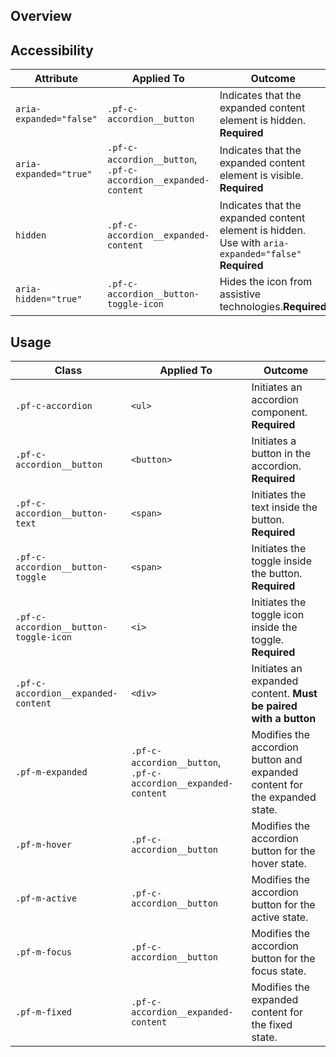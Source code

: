 ## Overview


## Accessibility

| Attribute | Applied To | Outcome |
| -- | -- | -- |
| `aria-expanded="false"` | `.pf-c-accordion__button` | Indicates that the expanded content element is hidden. **Required**|
| `aria-expanded="true"` | `.pf-c-accordion__button`, `.pf-c-accordion__expanded-content` | Indicates that the expanded content element is visible. **Required**|
| `hidden` | `.pf-c-accordion__expanded-content` | Indicates that the expanded content element is hidden. Use with `aria-expanded="false"` **Required** |
| `aria-hidden="true"` | `.pf-c-accordion__button-toggle-icon` | Hides the icon from assistive technologies.**Required** |


## Usage

| Class | Applied To | Outcome |
| -- | -- | -- |
| `.pf-c-accordion` | `<ul>` | Initiates an accordion component. **Required**|
| `.pf-c-accordion__button` | `<button>` | Initiates a button in the accordion. **Required** |
| `.pf-c-accordion__button-text` | `<span>` | Initiates the text inside the button. **Required** |
| `.pf-c-accordion__button-toggle` | `<span>` | Initiates the toggle inside the button. **Required** |
| `.pf-c-accordion__button-toggle-icon` | `<i>` | Initiates the toggle icon inside the toggle. **Required** |
| `.pf-c-accordion__expanded-content` | `<div>` | Initiates an expanded content. **Must be paired with a button** |
| `.pf-m-expanded` | `.pf-c-accordion__button`, `.pf-c-accordion__expanded-content` | Modifies the accordion button and expanded content for the expanded state. |
| `.pf-m-hover` | `.pf-c-accordion__button` | Modifies the accordion button for the hover state. |
| `.pf-m-active` | `.pf-c-accordion__button` | Modifies the accordion button for the active state. |
| `.pf-m-focus` | `.pf-c-accordion__button` | Modifies the accordion button for the focus state. |
| `.pf-m-fixed` | `.pf-c-accordion__expanded-content` | Modifies the expanded content for the fixed state. |
